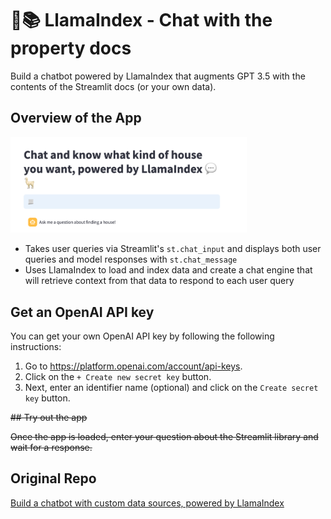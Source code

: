 # 🦙📚 LlamaIndex - Chat with the property docs

Build a chatbot powered by LlamaIndex that augments GPT 3.5 with the contents of the Streamlit docs (or your own data).

## Overview of the App

<img src="app.png" width="75%">

- Takes user queries via Streamlit's `st.chat_input` and displays both user queries and model responses with `st.chat_message`
- Uses LlamaIndex to load and index data and create a chat engine that will retrieve context from that data to respond to each user query


## Get an OpenAI API key

You can get your own OpenAI API key by following the following instructions:
1. Go to https://platform.openai.com/account/api-keys.
2. Click on the `+ Create new secret key` button.
3. Next, enter an identifier name (optional) and click on the `Create secret key` button.

~~## Try out the app~~

~~Once the app is loaded, enter your question about the Streamlit library and wait for a response.~~

## Original Repo
[Build a chatbot with custom data sources, powered by LlamaIndex](https://github.com/carolinedlu/llamaindex-chat-with-streamlit-docs/tree/main?ref=blog.streamlit.io)
